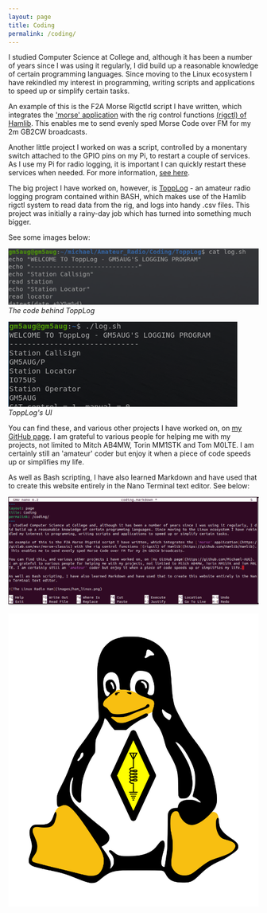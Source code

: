 ```yaml
---
layout: page
title: Coding
permalink: /coding/
---
```

<script>
function redirectToPage() {
  const currentDate = new Date();
    const dayOfWeek = currentDate.getDay(); // 0 = Sunday, 1 = Monday, ..., 6 = Saturday

      if (dayOfWeek === 0) {
          // Redirect to the desired page on Sundays
              window.location.replace('/sabbath'); // Replace '/path/to/sunday-page' with the actual URL of your Sunday page
                }
                }

                // Call the function when the page loads
                window.onload = redirectToPage;
                </script>
I studied Computer Science at College and, although it has been a number of years since I was using it regularly, I did build up a reasonable knowledge of certain programming languages. Since moving to the Linux ecosystem I have rekindled my interest in programming, writing scripts and applications to speed up or simplify certain tasks.

An example of this is the F2A Morse Rigctld script I have written, which integrates the ['morse' application](https://gitlab.com/esr/morse-classic) with the rig control functions [(rigctl) of Hamlib](https://github.com/Hamlib/Hamlib). This enables me to send evenly sped Morse Code over FM for my 2m GB2CW broadcasts.

Another little project I worked on was a script, controlled by a monentary switch attached to the GPIO pins on my Pi, to restart a couple of services. As I use my Pi for radio logging, it is important I can quickly restart these services when needed. For more information, [see here](https://github.com/Michael-AUG/RestartLog).

The big project I have worked on, however, is [ToppLog](https://github.com/Michael-AUG/ToppLog) - an amateur radio logging program contained within BASH, which makes use of the Hamlib rigctl system to read data from the rig, and logs into handy .csv files. This project was initially a rainy-day job which has turned into something much bigger. 

See some images below:

![The code behind ToppLog](images/topplog1.png)
<br>*The code behind ToppLog*

![The UI of ToppLog](images/topplog2.png)
<br>*ToppLog's UI*

You can find these, and various other projects I have worked on, on [my GitHub page](https://github.com/Michael-AUG). I am grateful to various people for helping me with my projects, not limited to Mitch AB4MW, Torin MM1STK and Tom M0LTE. I am certainly still an 'amateur' coder but enjoy it when a piece of code speeds up or simplifies my life. 

As well as Bash scripting, I have also learned Markdown and have used that to create this website entirely in the Nano Terminal text editor. See below:

![Editing the webpage in Nano](images/bash.png)

![The Linux Radio Ham](images/ham_linux.png)
